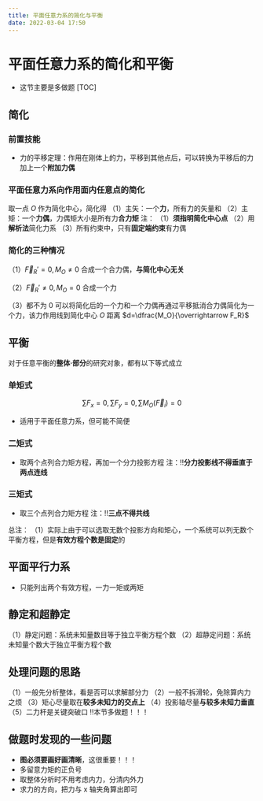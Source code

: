 ```yaml
---
title: 平面任意力系的简化与平衡
date: 2022-03-04 17:50
---
```

# 平面任意力系的简化和平衡
* 这节主要是多做题
[TOC]
## 简化
### 前置技能
* 力的平移定理：作用在刚体上的力，平移到其他点后，可以转换为平移后的力加上一个**附加力偶**
### 平面任意力系向作用面内任意点的简化
取一点 $O$ 作为简化中心，简化得
（1）主矢：一个**力**，所有力的矢量和
（2）主矩：一个**力偶**，力偶矩大小是所有力**合力矩**
注：
（1）**须指明简化中心点**
（2）用**解析法**简化力系
（3）所有约束中，只有**固定端约束**有力偶
### 简化的三种情况
（1）$\overrightarrow F_R'=0,M_O\neq 0$
合成一个合力偶，**与简化中心无关**

（2）$\overrightarrow F_R'\neq 0,M_O=0$
合成一个力

（3）都不为 0
可以将简化后的一个力和一个力偶再通过平移抵消合力偶简化为一个力，该力作用线到简化中心 $O$ 距离 $d=\dfrac{M_O}{\overrightarrow F_R}$
## 平衡
对于任意平衡的**整体·部分**的研究对象，都有以下等式成立
### 单矩式
$$
\sum F_x=0,\sum F_y=0,\sum M_O(\overrightarrow F_i)=0
$$
* 适用于平面任意力系，但可能不简便
### 二矩式
* 取两个点列合力矩方程，再加一个分力投影方程
注：‼️**分力投影线不得垂直于两点连线**
### 三矩式
* 取三个点列合力矩方程
注：‼️**三点不得共线**

总注：
（1）实际上由于可以选取无数个投影方向和矩心，一个系统可以列无数个平衡方程，但是**有效方程个数是固定**的
## 平面平行力系
* 只能列出两个有效方程，一力一矩或两矩
## 静定和超静定
（1）静定问题：系统未知量数目等于独立平衡方程个数
（2）超静定问题：系统未知量个数大于独立平衡方程个数
## 处理问题的思路
（1）一般先分析整体，看是否可以求解部分力
（2）一般不拆滑轮，免除算内力之烦
（3）矩心尽量取在**较多未知力的交点上**
（4）投影轴尽量**与较多未知力垂直**
（5）二力杆是关键突破口
‼️本节多做题！！！
## 做题时发现的一些问题
* **图必须要画好画清晰**，这很重要！！！
* 多留意力矩的正负号
* 取整体分析时不用考虑内力，分清内外力
* 求力的方向，把力与 x 轴夹角算出即可